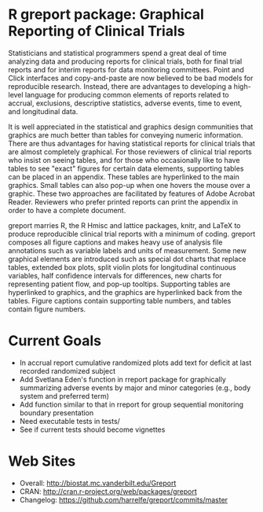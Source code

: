 R greport package: Graphical Reporting of Clinical Trials
=======
Statisticians and statistical programmers spend a great deal of time analyzing data and producing reports for clinical trials, both for final trial reports and for interim reports for data monitoring committees.  Point and Click interfaces and copy-and-paste are now believed to be bad models for reproducible research.  Instead, there are advantages to developing a high-level language for producing common elements of reports related to accrual, exclusions, descriptive statistics, adverse events, time to event, and longitudinal data.

It is well appreciated in the statistical and graphics design communities that graphics are much better than tables for conveying numeric information.  There are thus advantages for having statistical reports for clinical trials that are almost completely graphical.   For those reviewers of clinical trial reports who insist on seeing tables, and for those who occasionally like to have tables to see "exact" figures for certain data elements, supporting tables can be placed in an appendix.  These tables are hyperlinked to the main graphics.  Small tables can also pop-up when one hovers the mouse over a graphic.  These two approaches are facilitated by features of Adobe Acrobat Reader.  Reviewers who prefer printed reports can print the appendix in order to have a complete document.

greport marries R, the R Hmisc and lattice packages, knitr, and LaTeX
to produce reproducible clinical trial reports with a minimum of
coding.  greport composes all figure captions and makes heavy use of
analysis file annotations such as variable labels and units of
measurement.  Some new graphical elements are introduced such as
special dot charts that replace tables, extended box plots, split
violin plots for longitudinal continuous variables, half confidence
intervals for differences, new charts for representing patient flow,
and pop-up tooltips.  Supporting tables are hyperlinked to graphics,
and the graphics are hyperlinked back from the tables.  Figure
captions contain supporting table numbers, and tables contain figure
numbers.

Current Goals
=============
* In accrual report cumulative randomized plots add text for deficit at last recorded randomized subject
* Add Svetlana Eden's function in rreport package for graphically summarizing adverse events by major and minor categories (e.g., body system and preferred term)
* Add function similar to that in rreport for group sequential monitoring boundary presentation
* Need executable tests in tests/
* See if current tests should become vignettes


Web Sites
=============
* Overall: http://biostat.mc.vanderbilt.edu/Greport
* CRAN: http://cran.r-project.org/web/packages/greport
* Changelog: https://github.com/harrelfe/greport/commits/master
